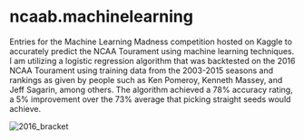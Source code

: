 # ncaab.machinelearning
Entries for the Machine Learning Madness competition hosted on Kaggle to accurately predict the NCAA Tourament using machine learning techniques. I am utilizing a logistic regression algorithm that was backtested on the 2016 NCAA Tourament using training data from the 2003-2015 seasons and rankings as given by people such as Ken Pomeroy, Kenneth Massey, and Jeff Sagarin, among others. The algorithm achieved a 78% accuracy rating, a 5% improvement over the 73% average that picking straight seeds would achieve.

![2016_bracket](http://i.imgur.com/undefined.jpeg)
